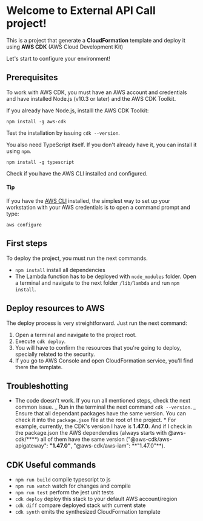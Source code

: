 # Welcome to External API Call project!

This is a project that generate a **CloudFormation** template and deploy it using **AWS CDK** (AWS Cloud Development Kit)

Let's start to configure your environment!

## Prerequisites

To work with AWS CDK, you must have an AWS account and credentials and have installed Node.js (v10.3 or later) and the AWS CDK Toolkit.

If you already have Node.js, installl the AWS CDK Toolkit:

    npm install -g aws-cdk

Test the installation by issuing `cdk --version`.

You also need TypeScript itself. If you don't already have it, you can install it using `npm`.

    npm install -g typescript

Check if you have the AWS CLI installed and configured.

#### Tip

If you have the [AWS CLI](https://aws.amazon.com/cli/) installed, the simplest way to set up your workstation with your AWS credentials is to open a command prompt and type:

    aws configure

## First steps

To deploy the project, you must run the next commands.

- `npm install` install all dependencies
- The Lambda function has to be deployed with `node_modules` folder. Open a terminal and navigate to the next folder `/lib/lambda` and run `npm install`.

## Deploy resources to AWS

The deploy process is very streightforward. Just run the next command:

1.  Open a terminal and navigate to the project root.
2.  Execute `cdk deploy`.
3.  You will have to confirm the resources that you're going to deploy, specially related to the security.
4.  If you go to AWS Console and open CloudFormation service, you'll find there the template.

## Troubleshotting

- The code doesn't work. If you run all mentioned steps, check the next common issue.
  _ Run in the terminal the next command `cdk --version`.
  _ Ensure that all dependant packages have the same version. You can check it into the `package.json` file at the root of the project. \* For example, currently, the CDK's version I have is **1.47.0**. And if I check in the package.json the AWS dependendies (always starts with @aws-cdk/\***\*) all of them have the same version ("@aws-cdk/aws-apigateway": **"1.47.0"**, "@aws-cdk/aws-iam": **"1.47.0"\*\*).

## CDK Useful commands

- `npm run build` compile typescript to js
- `npm run watch` watch for changes and compile
- `npm run test` perform the jest unit tests
- `cdk deploy` deploy this stack to your default AWS account/region
- `cdk diff` compare deployed stack with current state
- `cdk synth` emits the synthesized CloudFormation template
